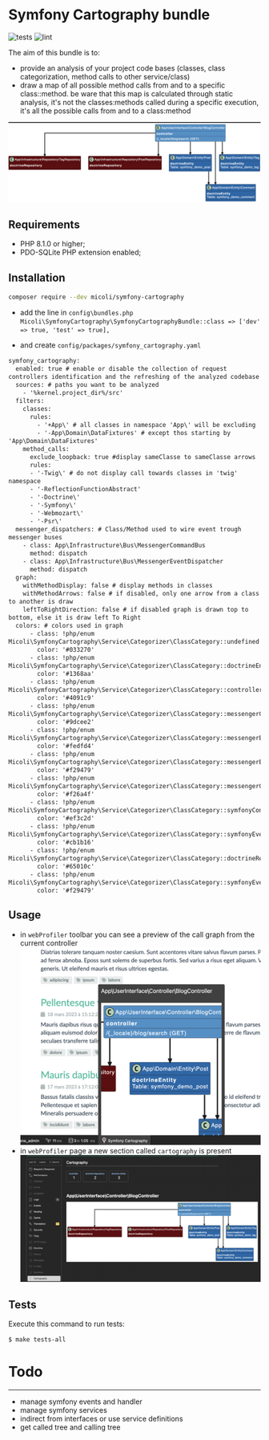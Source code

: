 
Symfony Cartography bundle
========================
![tests](https://github.com/micoli/symfony-cartography/actions/workflows/lint.yaml/badge.svg)
![lint](https://github.com/micoli/symfony-cartography/actions/workflows/tests.yaml/badge.svg)

The aim of this bundle is to:
- provide an analysis of your project code bases (classes, class categorization, method calls to other service/class)
- draw a map of all possible method calls from and to a specific class::method. be ware that this map is calculated through static analysis, it's not the classes:methods called during a specific execution, it's all the possible calls from and to a class:method


![toolbar](docs/simple-map.png)

 
Requirements
------------

  * PHP 8.1.0 or higher;
  * PDO-SQLite PHP extension enabled;

Installation
------------
```bash
composer require --dev micoli/symfony-cartography
```
- add the line in `config\bundles.php`
`Micoli\SymfonyCartography\SymfonyCartographyBundle::class => ['dev' => true, 'test' => true],`

- and create `config/packages/symfony_cartography.yaml`

```
symfony_cartography:
  enabled: true # enable or disable the collection of request controllers identification and the refreshing of the analyzed codebase
  sources: # paths you want to be analyzed
    - '%kernel.project_dir%/src'
  filters:
    classes:
      rules: 
        - '+App\' # all classes in namespace 'App\' will be excluding
        - '-App\Domain\DataFixtures' # except thos starting by 'App\Domain\DataFixtures' 
    method_calls:
      exclude_loopback: true #display sameClasse to sameClasse arrows
      rules:
      - '-Twig\' # do not display call towards classes in 'twig' namespace
      - '-ReflectionFunctionAbstract'
      - '-Doctrine\'
      - '-Symfony\'
      - '-Webmozart\'
      - '-Psr\'
  messenger_dispatchers: # Class/Method used to wire event trough messenger buses
    - class: App\Infrastructure\Bus\MessengerCommandBus
      method: dispatch
    - class: App\Infrastructure\Bus\MessengerEventDispatcher
      method: dispatch
  graph:
    withMethodDisplay: false # display methods in classes
    withMethodArrows: false # if disabled, only one arrow from a class to another is draw
    leftToRightDirection: false # if disabled graph is drawn top to bottom, else it is draw left To Right 
  colors: # colors used in graph
      - class: !php/enum Micoli\SymfonyCartography\Service\Categorizer\ClassCategory::undefined
        color: '#033270'
      - class: !php/enum Micoli\SymfonyCartography\Service\Categorizer\ClassCategory::doctrineEntity
        color: '#1368aa'
      - class: !php/enum Micoli\SymfonyCartography\Service\Categorizer\ClassCategory::controller
        color: '#4091c9'
      - class: !php/enum Micoli\SymfonyCartography\Service\Categorizer\ClassCategory::messengerCommandHandler
        color: '#9dcee2'
      - class: !php/enum Micoli\SymfonyCartography\Service\Categorizer\ClassCategory::messengerEventListener
        color: '#fedfd4'
      - class: !php/enum Micoli\SymfonyCartography\Service\Categorizer\ClassCategory::messengerEvent
        color: '#f29479'
      - class: !php/enum Micoli\SymfonyCartography\Service\Categorizer\ClassCategory::messengerCommand
        color: '#f26a4f'
      - class: !php/enum Micoli\SymfonyCartography\Service\Categorizer\ClassCategory::symfonyConsoleCommand
        color: '#ef3c2d'
      - class: !php/enum Micoli\SymfonyCartography\Service\Categorizer\ClassCategory::symfonyEventListener
        color: '#cb1b16'
      - class: !php/enum Micoli\SymfonyCartography\Service\Categorizer\ClassCategory::doctrineRepository
        color: '#65010c'
      - class: !php/enum Micoli\SymfonyCartography\Service\Categorizer\ClassCategory::symfonyEvent
        color: '#f29479'
```

Usage
-----
- in `webProfiler` toolbar you can see a preview of the call graph from the current controller
![toolbar](docs/toolbar.png)
- in `webProfiler` page a new section called `cartography` is present
![toolbar](docs/profiler.png)

Tests
-----

Execute this command to run tests:

```bash
$ make tests-all
```

# Todo
-----

- manage symfony events and handler
- manage symfony services
- indirect from interfaces or use service definitions
- get called tree and calling tree

